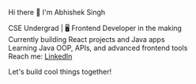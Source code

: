  Hi there 👋 I'm Abhishek Singh

 CSE Undergrad | 🖥️ Frontend Developer in the making  
 Currently building React projects and Java apps  
 Learning Java OOP, APIs, and advanced frontend tools  
 Reach me: [LinkedIn](www.linkedin.com/in/abhishek-singh-26b6b8285) 

 Let's build cool things together!
